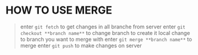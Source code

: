 # HOW TO USE MERGE
> enter `git fetch` to get changes in all branche from server
> enter `git checkout **branch name**` to change branch to create it local
> change to branch you want to merge with 
> enter `git merge **branch name**` to merge
> enter `git push` to make changes on server 
